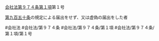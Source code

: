 [会社法第９７４条第１項](会社法＿＿＿＿第９７４条第１項)第１号

[第九百五十条](会社法＿＿＿＿第９５０条)の規定による届出をせず、又は虚偽の届出をした者


#会社法
#会社法/第９７４条
#会社法/第９７４条/第１項
#会社法/第９７４条/第１項/第１号
